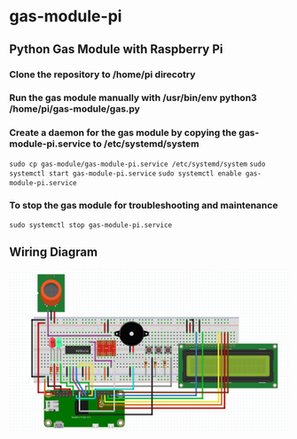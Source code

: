 # gas-module-pi

## Python Gas Module with Raspberry Pi

### Clone the repository to /home/pi direcotry

### Run the gas module manually with /usr/bin/env python3 /home/pi/gas-module/gas.py

### Create a daemon for the gas module by copying the gas-module-pi.service to /etc/systemd/system
`sudo cp gas-module/gas-module-pi.service /etc/systemd/system`
`sudo systemctl start gas-module-pi.service`
`sudo systemctl enable gas-module-pi.service`

### To stop the gas module for troubleshooting and maintenance
`sudo systemctl stop gas-module-pi.service`

## Wiring Diagram

![Wiring Diagram](https://github.com/ericlu5988/gas-module-pi/blob/master/Pi-Gas-Module.png)
